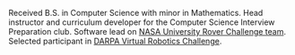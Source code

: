 Received B.S. in Computer Science with minor in Mathematics. Head instructor and curriculum developer for the Computer Science Interview Preparation club. Software lead on [NASA University Rover Challenge team](https://ou.edu/soonerrover/). Selected participant in [DARPA Virtual Robotics Challenge](https://www.darpa.mil/program/darpa-robotics-challenge).